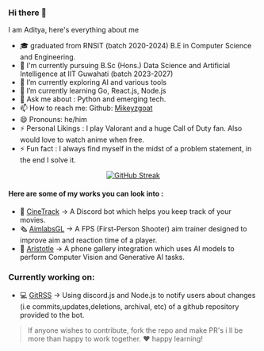 ### Hi there 👋
I am Aditya, here's everything about me
- 🎓 graduated from RNSIT (batch 2020-2024) B.E in Computer Science and Engineering. 
- 📔 I'm currently pursuing B.Sc (Hons.) Data Science and Artificial Intelligence at IIT Guwahati (batch 2023-2027)
- 🔭 I’m currently exploring AI and various tools
- 🌱 I’m currently learning Go, React.js, Node.js
- 💬 Ask me about : Python and emerging tech.
- 📫 How to reach me: Github: [Mikeyzgoat](https://github.com/Mikeyzgoat) 
- 😄 Pronouns: he/him
- ⚡ Personal Likings : I play Valorant and a huge Call of Duty fan. Also would love to watch anime when free.
- ⚡ Fun fact : I always find myself in the midst of a problem statement, in the end I solve it.

<a href="https://git.io/streak-stats"><p align="center"><img src="https://streak-stats.demolab.com?user=Mikeyzgoat&theme=aura-dark&hide_border=true" alt="GitHub Streak" /></p></a> 

#### Here are some of my works you can look into :
- 🤖 [CineTrack](https://github.com/Mikeyzgoat/CineTrack) -> A Discord bot which helps you keep track of your movies.
- 🗞️ [AimlabsGL](https://github.com/Mikeyzgoat/AimLabsGL) -> A FPS (First-Person Shooter) aim trainer designed to improve aim and reaction time of a player.
- 📱 [Aristotle](https://github.com/Mikeyzgoat/ARISTOTLE) -> A phone gallery integration which uses AI models to perform Computer Vision and Generative AI tasks.

### Currently working on:
- 💻 [GitRSS](https://github.com/Mikeyzgoat/GitRSS) -> Using discord.js and Node.js to notify users about changes (i.e commits,updates,deletions, archival, etc) of a github repository provided to the bot.

 > If anyone wishes to contribute, fork the repo and make PR's i ll be more than happy to work together. ♥️ happy learning!

